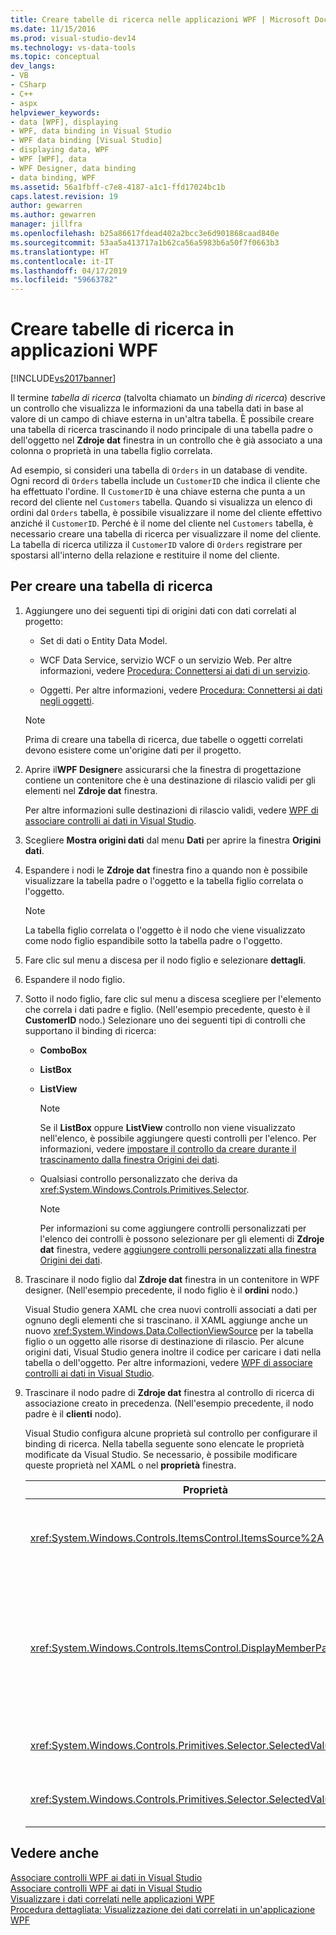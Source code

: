 ```yaml
---
title: Creare tabelle di ricerca nelle applicazioni WPF | Microsoft Docs
ms.date: 11/15/2016
ms.prod: visual-studio-dev14
ms.technology: vs-data-tools
ms.topic: conceptual
dev_langs:
- VB
- CSharp
- C++
- aspx
helpviewer_keywords:
- data [WPF], displaying
- WPF, data binding in Visual Studio
- WPF data binding [Visual Studio]
- displaying data, WPF
- WPF [WPF], data
- WPF Designer, data binding
- data binding, WPF
ms.assetid: 56a1fbff-c7e8-4187-a1c1-ffd17024bc1b
caps.latest.revision: 19
author: gewarren
ms.author: gewarren
manager: jillfra
ms.openlocfilehash: b25a86617fdead402a2bcc3e6d901868caad840e
ms.sourcegitcommit: 53aa5a413717a1b62ca56a5983b6a50f7f0663b3
ms.translationtype: HT
ms.contentlocale: it-IT
ms.lasthandoff: 04/17/2019
ms.locfileid: "59663782"
---
```

# <a name="create-lookup-tables-in-wpf-applications"></a>Creare tabelle di ricerca in applicazioni WPF
[!INCLUDE[vs2017banner](../includes/vs2017banner.md)]

Il termine *tabella di ricerca* (talvolta chiamato un *binding di ricerca*) descrive un controllo che visualizza le informazioni da una tabella dati in base al valore di un campo di chiave esterna in un'altra tabella. È possibile creare una tabella di ricerca trascinando il nodo principale di una tabella padre o dell'oggetto nel **Zdroje dat** finestra in un controllo che è già associato a una colonna o proprietà in una tabella figlio correlata.  
  
 Ad esempio, si consideri una tabella di `Orders` in un database di vendite. Ogni record di `Orders` tabella include un `CustomerID` che indica il cliente che ha effettuato l'ordine. Il `CustomerID` è una chiave esterna che punta a un record del cliente nel `Customers` tabella. Quando si visualizza un elenco di ordini dal `Orders` tabella, è possibile visualizzare il nome del cliente effettivo anziché il `CustomerID`. Perché è il nome del cliente nel `Customers` tabella, è necessario creare una tabella di ricerca per visualizzare il nome del cliente. La tabella di ricerca utilizza il `CustomerID` valore di `Orders` registrare per spostarsi all'interno della relazione e restituire il nome del cliente.  
  
## <a name="to-create-a-lookup-table"></a>Per creare una tabella di ricerca  
  
1.  Aggiungere uno dei seguenti tipi di origini dati con dati correlati al progetto:  
  
    -   Set di dati o Entity Data Model.

    -   WCF Data Service, servizio WCF o un servizio Web. Per altre informazioni, vedere [Procedura: Connettersi ai dati di un servizio](../data-tools/how-to-connect-to-data-in-a-service.md).  
  
    -   Oggetti. Per altre informazioni, vedere [Procedura: Connettersi ai dati negli oggetti](http://msdn.microsoft.com/library/862fd351-0f4d-4220-9743-6103b87dc24b).  
  
    > [!NOTE]
    >  Prima di creare una tabella di ricerca, due tabelle o oggetti correlati devono esistere come un'origine dati per il progetto.  
  
2.  Aprire il**WPF Designer**e assicurarsi che la finestra di progettazione contiene un contenitore che è una destinazione di rilascio validi per gli elementi nel **Zdroje dat** finestra.  
  
     Per altre informazioni sulle destinazioni di rilascio validi, vedere [WPF di associare controlli ai dati in Visual Studio](../data-tools/bind-wpf-controls-to-data-in-visual-studio1.md).  
  
3.  Scegliere **Mostra origini dati** dal menu **Dati** per aprire la finestra **Origini dati**.  
  
4.  Espandere i nodi le **Zdroje dat** finestra fino a quando non è possibile visualizzare la tabella padre o l'oggetto e la tabella figlio correlata o l'oggetto.  
  
    > [!NOTE]
    >  La tabella figlio correlata o l'oggetto è il nodo che viene visualizzato come nodo figlio espandibile sotto la tabella padre o l'oggetto.  
  
5.  Fare clic sul menu a discesa per il nodo figlio e selezionare **dettagli**.  
  
6.  Espandere il nodo figlio.  
  
7.  Sotto il nodo figlio, fare clic sul menu a discesa scegliere per l'elemento che correla i dati padre e figlio. (Nell'esempio precedente, questo è il **CustomerID** nodo.) Selezionare uno dei seguenti tipi di controlli che supportano il binding di ricerca:  
  
    -   **ComboBox**  
  
    -   **ListBox**  
  
    -   **ListView**  
  
        > [!NOTE]
        >  Se il **ListBox** oppure **ListView** controllo non viene visualizzato nell'elenco, è possibile aggiungere questi controlli per l'elenco. Per informazioni, vedere [impostare il controllo da creare durante il trascinamento dalla finestra Origini dei dati](../data-tools/set-the-control-to-be-created-when-dragging-from-the-data-sources-window.md).  
  
    -   Qualsiasi controllo personalizzato che deriva da <xref:System.Windows.Controls.Primitives.Selector>.  
  
        > [!NOTE]
        >  Per informazioni su come aggiungere controlli personalizzati per l'elenco dei controlli è possono selezionare per gli elementi di **Zdroje dat** finestra, vedere [aggiungere controlli personalizzati alla finestra Origini dei dati](../data-tools/add-custom-controls-to-the-data-sources-window.md).  
  
8.  Trascinare il nodo figlio dal **Zdroje dat** finestra in un contenitore in WPF designer. (Nell'esempio precedente, il nodo figlio è il **ordini** nodo.)  
  
     Visual Studio genera XAML che crea nuovi controlli associati a dati per ognuno degli elementi che si trascinano. il XAML aggiunge anche un nuovo <xref:System.Windows.Data.CollectionViewSource> per la tabella figlio o un oggetto alle risorse di destinazione di rilascio. Per alcune origini dati, Visual Studio genera inoltre il codice per caricare i dati nella tabella o dell'oggetto. Per altre informazioni, vedere [WPF di associare controlli ai dati in Visual Studio](../data-tools/bind-wpf-controls-to-data-in-visual-studio1.md).  
  
9. Trascinare il nodo padre di **Zdroje dat** finestra al controllo di ricerca di associazione creato in precedenza. (Nell'esempio precedente, il nodo padre è il **clienti** nodo).  
  
     Visual Studio configura alcune proprietà sul controllo per configurare il binding di ricerca. Nella tabella seguente sono elencate le proprietà modificate da Visual Studio. Se necessario, è possibile modificare queste proprietà nel XAML o nel **proprietà** finestra.  
  
    |Proprietà|Spiegazione dell'impostazione|  
    |--------------|----------------------------|  
    |<xref:System.Windows.Controls.ItemsControl.ItemsSource%2A>|Questa proprietà specifica la raccolta o associazione usato per ottenere i dati che viene visualizzati nel controllo. Visual Studio imposta questa proprietà il <xref:System.Windows.Data.CollectionViewSource> per i dati padre è stato trascinato al controllo.|  
    |<xref:System.Windows.Controls.ItemsControl.DisplayMemberPath%2A>|Questa proprietà specifica il percorso dell'elemento di dati che viene visualizzato nel controllo. Visual Studio imposta questa proprietà per la prima colonna o proprietà nei dati di padre, dopo la chiave primaria, con un tipo di dati stringa.<br /><br /> Se si desidera visualizzare una colonna diversa o proprietà nei dati dell'elemento padre, è possibile modificare questa proprietà per il percorso di una proprietà diversa.|  
    |<xref:System.Windows.Controls.Primitives.Selector.SelectedValue%2A>|Visual Studio, questa proprietà viene associato alla colonna o alla proprietà dei dati che è stato trascinato nella finestra di progettazione figlio. Si tratta della chiave esterna per i dati padre.|  
    |<xref:System.Windows.Controls.Primitives.Selector.SelectedValuePath%2A>|Visual Studio imposta questa proprietà per il percorso della colonna o una proprietà dei dati che rappresenta la chiave esterna di dati padre / figlio.|  
  
## <a name="see-also"></a>Vedere anche  
 [Associare controlli WPF ai dati in Visual Studio](../data-tools/bind-wpf-controls-to-data-in-visual-studio1.md)   
 [Associare controlli WPF ai dati in Visual Studio](../data-tools/bind-wpf-controls-to-data-in-visual-studio2.md)   
 [Visualizzare i dati correlati nelle applicazioni WPF](../data-tools/display-related-data-in-wpf-applications.md)   
 [Procedura dettagliata: Visualizzazione dei dati correlati in un'applicazione WPF](../data-tools/walkthrough-displaying-related-data-in-a-wpf-application.md)
